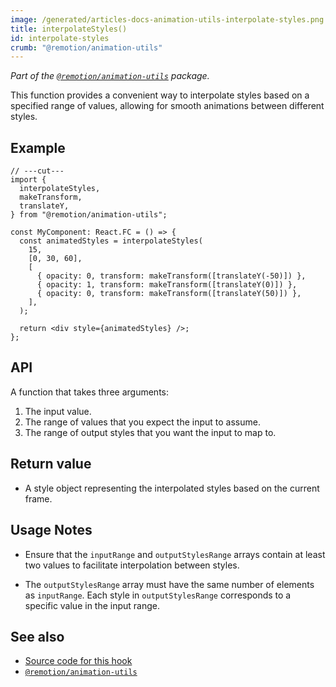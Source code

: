 ```yaml
---
image: /generated/articles-docs-animation-utils-interpolate-styles.png
title: interpolateStyles()
id: interpolate-styles
crumb: "@remotion/animation-utils"
---
```


_Part of the [`@remotion/animation-utils`](/docs/animation-utils) package._

This function provides a convenient way to interpolate styles based on a specified range of values, allowing for smooth animations between different styles.

## Example

```tsx twoslash
// ---cut---
import {
  interpolateStyles,
  makeTransform,
  translateY,
} from "@remotion/animation-utils";

const MyComponent: React.FC = () => {
  const animatedStyles = interpolateStyles(
    15,
    [0, 30, 60],
    [
      { opacity: 0, transform: makeTransform([translateY(-50)]) },
      { opacity: 1, transform: makeTransform([translateY(0)]) },
      { opacity: 0, transform: makeTransform([translateY(50)]) },
    ],
  );

  return <div style={animatedStyles} />;
};
```

## API

A function that takes three arguments:

1. The input value.
2. The range of values that you expect the input to assume.
3. The range of output styles that you want the input to map to.

## Return value

- A style object representing the interpolated styles based on the current frame.

## Usage Notes

- Ensure that the `inputRange` and `outputStylesRange` arrays contain at least two values to facilitate interpolation between styles.

- The `outputStylesRange` array must have the same number of elements as `inputRange`. Each style in `outputStylesRange` corresponds to a specific value in the input range.

## See also

- [Source code for this hook](https://github.com/remotion-dev/remotion/blob/main/packages/animation-utils/src/transformation-helpers/interpolate-styles/index.tsx)
- [`@remotion/animation-utils`](/docs/animation-utils)
